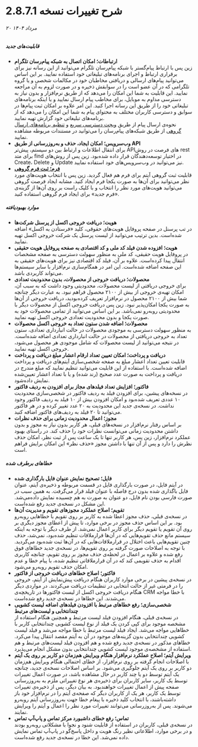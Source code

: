 # شرح تغییرات نسخه 2.8.7.1
###### ۲۰ مرداد ۱۴۰۴

##### قابلیت‌های جدید
- **ارتباطات؛ امکان اتصال به شبکه پیام‌رسان تلگرام**<br>
زین پس با ارتباط پیام‌گستر با شبکه‌ پیام‌رسان تلگرام می‌توانید از این رسانه نیز برای برقراری ارتباط و اجرای برنامه‌های تبلیغاتی خود استفاده نمایید. بر این اساس می‌توانید پیام‌های ارسالی و دریافتی مخاطبان خود در مکالمات شخصی و یا گروه‌ تلگرامی که در آن عضو است را در سوابقش ذخیره و در صورت لزوم به آن مراجعه نمایید. این قابلیت به شما این امکان را می‌دهد که از طریق نرم‌افزار و بدون نیاز به دسترسی مداوم به موبایل، برای مخاطب پیام ارسال نمایید و یا اینکه برنامه‌های تبلیغاتی خود را از طریق این رسانه اجرا کنید. این امر علاوه بر امکان ثبت پیام‌ها در سوابق و دسترسی کاربران مختلف به محتوای پیام به شما این امکان را می‌دهد که از برنامه‌های تبلیغاتی خود گزارش تهیه نمایید.<br>
نحوه‌ی ارسال پیام از طریق [ویجت دسترسی سریع](https://github.com/1stco/PayamGostarDocs/blob/master/Help/Marketing/CommonTools/QuickSend_2.8.7.1.md) و [تنظیم برنامه‌های ارسال گروهی](https://github.com/1stco/PayamGostarDocs/blob/master/Help/Marketing/SocialNetworkMessage/GroupMessage/GroupMessageManagement.md) از طریق شبکه‌های پیام‌رسان را می‌توانید در مستندات مربوطه مشاهده نمایید. <br>
- **وب‌سرویس؛ امکان ایجاد، حذف و به‌روزرسانی از طریق API**<br>
برای انتقال اطلاعات و ارتباط بین دو سیستم، پیش‌تر APIهای فرصت در روش rest برای متد find در اختیار توسعه‌دهندگان قرار داده شده‌بود.  زین پس از روش‌های Create، Delete و Update نیز می‌توانید در وب‌سرویس‌های خود استفاده نمایید.<br>
- **[فرم؛ ثبت فرم گروهی](https://github.com/1stco/PayamGostarDocs/blob/master/Help/Form/NewFormsForMultipleIdentities_2.8.7.1.md)**<br>
قابلیت ثبت گروهی آیتم برای فرم هم فعال گردید. زین پس با انتخاب هویت‌های مورد نظر می‌توانید برای آن‌ها به صورت یکجا فرم ایجاد کنید. مشابه ایجاد فرصت گروهی می‌توانید هویت‌های مورد نظر را انتخاب و با کلیک راست بر روی آن‌ها از گزینه‌ی «فرم جدید» برای ایجاد فرم گروهی استفاده کنید. <br>

##### موارد بهبودیافته
- **هویت؛ دریافت خروجی اکسل از پرسنل شرکت‌ها**<br>
در تب پرسنل در صفحه پروفایل هویت‌های حقوقی، کلید «فرستادن به اکسل» اضافه شده‌است. بدین ترتیب می‌توانید از لیست پرسنل یک شرکت خروجی اکسل تهیه نمایید.<br>
- **هویت؛ افزوده شدن فیلد کد ملی و کد اقتصادی به صفحه پروفایل هویت حقیقی**<br>
در پروفایل هویت حقیقی، کد ملی به منظور سهولت دسترسی به صفحه مشخصات انتقال پیدا کرده‌است. علاوه بر آن، فیلد کد اقتصادی نیز برای هویت‌های حقیقی به این صفحه اضافه شده‌است. این امر در همگام‌سازی نرم‌افزار با سایر سیستم‌ها می‌تواند کاربردی باشد.
- **محصولات؛ دریافت خروجی از محصولات، بدون محدودیت تعدادی**<br>
برای خروجی دریافتی از لیست محصولات، محدودیتی وجود داشت که به سبب آن، امکان تهیه‌ی خروجی از بیش از ۲۱۰۰ محصول فراهم نبود. به عبارت دیگر چنانچه شما بیش از ۲۱۰۰ محصول در نرم‌افزار تعریف کرده‌بودید، دریافت خروجی از آن‌ها به صورت یکجا امکان‌پذیر نبود. زین پس دریافت خروجی اکسل از محصولات دیگر با محدودیتی روبه‌رو نمی‌باشد. بر این اساس می‌توانید از تمامی محصولات خود به صورت یکجا و بدون محدودیت تعدادی خروجی اکسل تهیه نمایید.<br>
- **محصولات؛ اضافه شدن ستون تعداد به خروجی اکسل محصولات**<br>
به منظور سهولت دسترسی به موجودی محصولات در حالت انبارداری تعدادی، ستون تعداد به خروجی دریافتی از محصولات در حالت انبارداری تعدادی اضافه شده‌است. در نتیجه می‌توانید از لیست محصولات که شامل موجودی هر محصول می‌شود، خروجی اکسل تهیه نمایید.<br>
- **دریافت و پرداخت؛ امکان تعیین تعداد ارقام اعشار مبلغ دریافت و پرداخت**<br>
قابلیت تعیین تعداد اعشار مبلغ به صفحه شخصی‌سازی آیتم‌های دریافت و پرداخت اضافه شده‌است. با استفاده از این قابلیت می‌توانید تنظیم نمایید که مبلغ مندرج در دریافت و پرداخت به صورت عدد صحیح (رند شده) و یا با تعداد اعشار تعیین‌شده نمایش داده‌شود.<br>
- **فاکتور؛ افزایش تعداد فیلدهای مجاز برای افزودن به ردیف فاکتور**<br>
در نسخه‌های پیشین، برای افزودن فیلد به ردیف فاکتور در شخصی‌سازی محدودیت ۱۰ عددی تعریف شده‌بود و امکان افزودن بیش از ۱۰ فیلد به ردیف فاکتور وجود نداشت. در نسخه‌ی جدید این محدودیت به ۲۰ عدد تغییر کرده و در هر فاکتور می‌توانید تا ۲۰ فیلد به ردیف‌های فاکتور اضافه کنید.<br>
- **مجوز؛ اعمال محدودیت زمانی برای حذف نظرات**<br>
بر اساس رفتار نرم‌افزار در نسخه‌های قبلی، هر کاربر بدون نیاز به مجوز و بدون داشتن محدودیت زمانی می‌توانست نظرات خود را حذف کند. در راستای بهبود عملکرد نرم‌افزار، زین پس، هر کاربر تنها تا یک ساعت پس از ثبت نظر، امکان حذف نظرش را دارد و پس از آن تنها با داشتن مجوز «حذف نظر» این امکان برایش فراهم است. 

##### خطاهای برطرف شده
- **فایل؛ تصحیح نمایش عنوان فایل بارگذاری شده**<br>
در آیتم فایل، در صورت بارگذاری فایل در قسمت مربوطه و ذخیره‌ی آیتم، عنوان فایل باگذاری شده بدون درج فاصله با عنوان فیلد قرار می‌گرفت. به همین سبب در صورت فارسی بودن نام فایل، دو عنوان به صورت به هم چسبیده نمایش داده‌می‌شد.  این مشکل در نسخه‌ی جدید رفع شده‌است. <br>
- **تقویم؛ اصلاح عملکرد مجوزهای تقویم و مدیریت آن‌ها**<br>
در نسخه‌ی قبلی، حذف مجوز اعطا شده به کاربر بر روی تقویم با خطاهایی روبه‌رو بود. بر این اساس حذف مجوز در برخی موارد، تا پیش از اعطای مجوز دیگری بر روی آن تقویم یا تقویم دیگر برای کاربر اعمال نمی‌شد. از طرف دیگر با توجه به اینکه سیستم مانع حذف تقویم‌هایی که در آن‌ها قرارملاقات تنظیم شده‌بود، نمی‌شد، حذف چنین تقویم‌هایی باعث اختلال در قرارملاقات‌‌هایی که در آن‌ها ثبت شده‌بود می‌گردید. با توجه به اصلاحات صورت گرفته بر روی تقویم‌ها، در نسخه‌ی جدید خطاهای فوق رفع شده و علاوه بر اعمال در لحظه‌ی حذف مجوز بر روی تقویم، چنانچه کاربری اقدام به حذف تقویمی کند که در آن قرارملاقاتی تنظیم شده، با پیام خطا و عدم امکان حذف تقویم روبه‌رو می‌شود.<br>
- **فاکتور؛ اصلاح خطاهای دریافت خروجی از فاکتور**<br>
در نسخه‌ی پیشین در برخی موارد کاربران هنگام دریافت پیش‌نمایش از آیتم، خروجی را در فرمتی غیر از حالت انتخابی در تنظیمات دریافت می‌کردند. در مواردی دیگر هنگام دریافت خروجی اکسل از لیست فاکتورها در تاریخچه‌ی CRM با خطا مواجه می‌شدند. این خطاها در نسخه‌ی جدید رفع شده‌است.<br>
- **شخصی‌سازی؛ رفع خطاهای مرتبط با افزودن فیلدهای اضافه لیست کشویی چندانتخابی و لیست‌های مرتبط**<br>
در نسخه‌ی قبلی، هنگام افزودن فیلد لیست مرتبط و همچنین هنگام استفاده از  مشخصه موجود برای کپی کردن یک فیلد از نوع لیست کشویی چندانتخابی کاربر با خطاهایی مواجه می‌شد. ایجاد فیلد لیست مرتبط با خطا مواجه می‌شد و فیلد لیست کشویی چندانتخابی بدون گزینه‌های موجود در آن به آیتم مقصد انتقال پیدا می‌کرد. خطاهای مذکور در نسخه‌ی جدید رفع شده و هم افزودن فیلد لیست‌های مرتبط و هم استفاده از مشخصه‌ی موجود لیست کشویی چندانتخابی بدون مشکل انجام می‌پذیرد.<br>
- **ویرایش آیتم؛ اصلاح عملکرد نرم‌افزار هنگام ویرایش هم‌زمان دو کاربر بر روی یک آیتم**<br>
با اصلاحات انجام گرفته بر روی نرم‌افزار، از خطای احتمالی هنگام ویرایش هم‌زمان دو کاربر بر روی یک آیتم جلوگیری می‌شود. بر اساس اصلاحات نسخه‌ی جدید، چنانچه یک آیتم توسط دو یا چند کاربر در حال مشاهده باشد، در صورت اعمال تغییرات توسط یک کاربر، سایر کاربران برای ذخیره‌ی هر نوع تغییراتی ملزم به به‌روزرسانی صفحه پیش از اعمال تغییرات خواهندبود. به بیان دیگر، پس از ذخیره‌ی تغییرات توسط یک کاربر، هر یک از کاربران دیگر که صفحه‌ی آیتم را در نرم‌افزار خود باز داشته‌‌باشند، با انتخاب کلید ذخیره با پیغام خطا جهت به‌روزرسانی آیتم روبه‌رو می‌شوند. پس از به‌روزرسانی می‌توانند تغییرات مورد نظر را اعمال و آیتم را ویرایش نمایند.<br>
- **تماس؛ رفع خطای داشبورد مرکز تماس و پاپ‌آپ تماس**<br>
در نسخه‌ی قبلی، کاربران در استفاده از قابلیت شنود و نجوا با مشکلاتی روبه‌رو بودند و در برخی موارد، اطلاعاتی نظیر رنگ هویت و داخل پاسخ‌گو در پاپ‌آپ تماس نمایش داده نمی‌شد. این خطا در نسخه‌ی جدید رفع شده‌است.<br>
